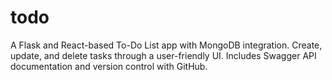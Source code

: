 # todo
A Flask and React-based To-Do List app with MongoDB integration. Create, update, and delete tasks through a user-friendly UI. Includes Swagger API documentation and version control with GitHub.
